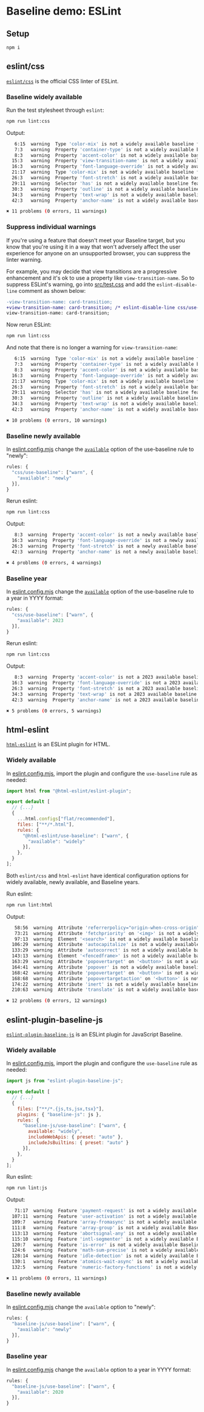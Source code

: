 # Baseline demo: ESLint

## Setup

```sh
npm i
```

## eslint/css

[`eslint/css`](https://github.com/eslint/css) is the official CSS linter of ESLint.

### Baseline widely available

Run the test stylesheet through `eslint`:

```sh
npm run lint:css
```

Output:

```sh
   6:15  warning  Type 'color-mix' is not a widely available baseline feature                   css/use-baseline
   7:3   warning  Property 'container-type' is not a widely available baseline feature          css/use-baseline
   8:3   warning  Property 'accent-color' is not a widely available baseline feature            css/use-baseline
  15:3   warning  Property 'view-transition-name' is not a widely available baseline feature    css/use-baseline
  16:3   warning  Property 'font-language-override' is not a widely available baseline feature  css/use-baseline
  21:17  warning  Type 'color-mix' is not a widely available baseline feature                   css/use-baseline
  26:3   warning  Property 'font-stretch' is not a widely available baseline feature            css/use-baseline
  29:11  warning  Selector 'has' is not a widely available baseline feature                     css/use-baseline
  30:3   warning  Property 'outline' is not a widely available baseline feature                 css/use-baseline
  34:3   warning  Property 'text-wrap' is not a widely available baseline feature               css/use-baseline
  42:3   warning  Property 'anchor-name' is not a widely available baseline feature             css/use-baseline

✖ 11 problems (0 errors, 11 warnings)
```

### Suppress individual warnings

If you're using a feature that doesn't meet your Baseline target, but you know that you're using it in a way that won't adversely affect the user experience for anyone on an unsupported browser, you can suppress the linter warning.

For example, you may decide that view transitions are a progressive enhancement and it's ok to use a property like `view-transition-name`. So to suppress ESLint's warning, go into [src/test.css](src/test.css) and add the `eslint-disable-line` comment as shown below:

```diff
-view-transition-name: card-transition;
+view-transition-name: card-transition; /* eslint-disable-line css/use-baseline */
view-transition-name: card-transition;
```

Now rerun ESLint:

```sh
npm run lint:css
```

And note that there is no longer a warning for `view-transition-name`:

```sh
   6:15  warning  Type 'color-mix' is not a widely available baseline feature                   css/use-baseline
   7:3   warning  Property 'container-type' is not a widely available baseline feature          css/use-baseline
   8:3   warning  Property 'accent-color' is not a widely available baseline feature            css/use-baseline
  16:3   warning  Property 'font-language-override' is not a widely available baseline feature  css/use-baseline
  21:17  warning  Type 'color-mix' is not a widely available baseline feature                   css/use-baseline
  26:3   warning  Property 'font-stretch' is not a widely available baseline feature            css/use-baseline
  29:11  warning  Selector 'has' is not a widely available baseline feature                     css/use-baseline
  30:3   warning  Property 'outline' is not a widely available baseline feature                 css/use-baseline
  34:3   warning  Property 'text-wrap' is not a widely available baseline feature               css/use-baseline
  42:3   warning  Property 'anchor-name' is not a widely available baseline feature             css/use-baseline

✖ 10 problems (0 errors, 10 warnings)
```

### Baseline newly available

In [eslint.config.mjs](eslint.config.mjs) change the [`available`](https://github.com/eslint/css/blob/HEAD/docs/rules/use-baseline.md#options) option of the use-baseline rule to "newly":

```js
rules: {
  "css/use-baseline": ["warn", {
    "available": "newly"
  }],
}
```

Rerun eslint:

```sh
npm run lint:css
```

Output:

```sh
   8:3  warning  Property 'accent-color' is not a newly available baseline feature            css/use-baseline
  16:3  warning  Property 'font-language-override' is not a newly available baseline feature  css/use-baseline
  26:3  warning  Property 'font-stretch' is not a newly available baseline feature            css/use-baseline
  42:3  warning  Property 'anchor-name' is not a newly available baseline feature             css/use-baseline

✖ 4 problems (0 errors, 4 warnings)
```

### Baseline year

In [eslint.config.mjs](eslint.config.mjs) change the [`available`](https://github.com/eslint/css/blob/HEAD/docs/rules/use-baseline.md#options) option of the use-baseline rule to a year in YYYY format:

```js
rules: {
  "css/use-baseline": ["warn", {
    "available": 2023
  }],
}
```

Rerun eslint:

```sh
npm run lint:css
```

Output:

```sh
   8:3  warning  Property 'accent-color' is not a 2023 available baseline feature            css/use-baseline
  16:3  warning  Property 'font-language-override' is not a 2023 available baseline feature  css/use-baseline
  26:3  warning  Property 'font-stretch' is not a 2023 available baseline feature            css/use-baseline
  34:3  warning  Property 'text-wrap' is not a 2023 available baseline feature               css/use-baseline
  42:3  warning  Property 'anchor-name' is not a 2023 available baseline feature             css/use-baseline

✖ 5 problems (0 errors, 5 warnings)
```

## html-eslint

[`html-eslint`](https://github.com/yeonjuan/html-eslint) is an ESLint plugin for HTML.

### Widely available

In [eslint.config.mjs](eslint.config.mjs), import the plugin and configure the `use-baseline` rule as needed:

```js
import html from "@html-eslint/eslint-plugin";

export default [
  // {...}
  {
    ...html.configs["flat/recommended"],
    files: ["**/*.html"],
    rules: {
      "@html-eslint/use-baseline": ["warn", {
        "available": "widely"
      }],
    },
  }
];
```

Both `eslint/css` and `html-eslint` have identical configuration options for widely available, newly available, and Baseline years.

Run eslint:

```sh
npm run lint:html
```

Output:

```sh
   58:56  warning  Attribute 'referrerpolicy="origin-when-cross-origin"' on '<a>' is not a widely available baseline feature  @html-eslint/use-baseline
   73:21  warning  Attribute 'fetchpriority' on '<img>' is not a widely available baseline feature                            @html-eslint/use-baseline
   97:13  warning  Element '<search>' is not a widely available baseline feature                                              @html-eslint/use-baseline
  106:29  warning  Attribute 'autocapitalize' is not a widely available baseline feature                                      @html-eslint/use-baseline
  133:29  warning  Attribute 'autocorrect' is not a widely available baseline feature                                         @html-eslint/use-baseline
  143:13  warning  Element '<fencedframe>' is not a widely available baseline feature                                         @html-eslint/use-baseline
  163:29  warning  Attribute 'popovertarget' on '<button>' is not a widely available baseline feature                         @html-eslint/use-baseline
  164:41  warning  Attribute 'popover' is not a widely available baseline feature                                             @html-eslint/use-baseline
  168:42  warning  Attribute 'popovertarget' on '<button>' is not a widely available baseline feature                         @html-eslint/use-baseline
  168:68  warning  Attribute 'popovertargetaction' on '<button>' is not a widely available baseline feature                   @html-eslint/use-baseline
  174:22  warning  Attribute 'inert' is not a widely available baseline feature                                               @html-eslint/use-baseline
  210:63  warning  Attribute 'translate' is not a widely available baseline feature                                           @html-eslint/use-baseline

✖ 12 problems (0 errors, 12 warnings)
```


## eslint-plugin-baseline-js

[`eslint-plugin-baseline-js`](https://github.com/3ru/eslint-plugin-baseline-js) is an ESLint plugin for JavaScript Baseline.

### Widely available

In [eslint.config.mjs](eslint.config.mjs), import the plugin and configure the `use-baseline` rule as needed:

```js
import js from "eslint-plugin-baseline-js";

export default [
  // {...}
  {
    files: ["**/*.{js,ts,jsx,tsx}"],
    plugins: { "baseline-js": js },
    rules: {
      "baseline-js/use-baseline": ["warn", {
        available: "widely",
        includeWebApis: { preset: "auto" },
        includeJsBuiltins: { preset: "auto" }
      }],
    },
  }
];
```

Run eslint:

```sh
npm run lint:js
```

Output:

```sh
   71:17  warning  Feature 'payment-request' is not a widely available Baseline feature            baseline-js/use-baseline
  107:11  warning  Feature 'user-activation' is not a widely available Baseline feature            baseline-js/use-baseline
  109:7   warning  Feature 'array-fromasync' is not a widely available Baseline feature            baseline-js/use-baseline
  111:8   warning  Feature 'array-group' is not a widely available Baseline feature                baseline-js/use-baseline
  113:13  warning  Feature 'abortsignal-any' is not a widely available Baseline feature            baseline-js/use-baseline
  115:10  warning  Feature 'intl-segmenter' is not a widely available Baseline feature             baseline-js/use-baseline
  120:7   warning  Feature 'is-error' is not a widely available Baseline feature                   baseline-js/use-baseline
  124:6   warning  Feature 'math-sum-precise' is not a widely available Baseline feature           baseline-js/use-baseline
  128:14  warning  Feature 'idle-detection' is not a widely available Baseline feature             baseline-js/use-baseline
  130:1   warning  Feature 'atomics-wait-async' is not a widely available Baseline feature         baseline-js/use-baseline
  132:5   warning  Feature 'numeric-factory-functions' is not a widely available Baseline feature  baseline-js/use-baseline

✖ 11 problems (0 errors, 11 warnings)
```

### Baseline newly available

In [eslint.config.mjs](eslint.config.mjs) change the `available` option to "newly":

```js
rules: {
  "baseline-js/use-baseline": ["warn", {
    "available": "newly"
  }],
}
```

### Baseline year

In [eslint.config.mjs](eslint.config.mjs) change the `available` option to a year in YYYY format:

```js
rules: {
  "baseline-js/use-baseline": ["warn", {
    "available": 2020
  }],
}
```
